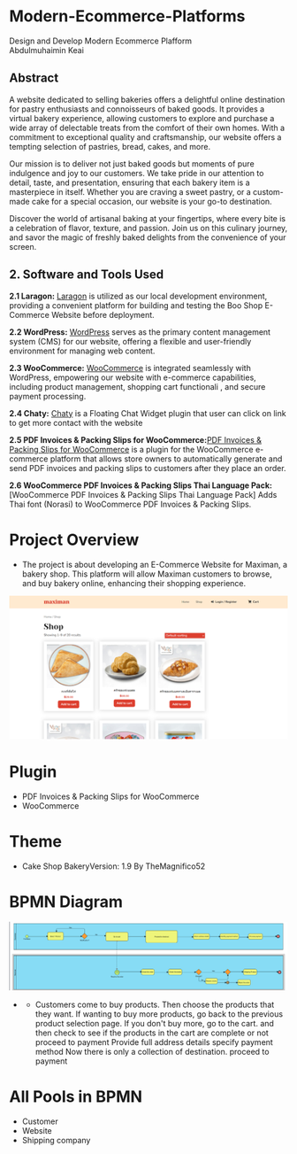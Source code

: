  # Modern-Ecommerce-Platforms
Design and Develop Modern Ecommerce Plafform </br>
Abdulmuhaimin Keai

## Abstract
A website dedicated to selling bakeries offers a delightful online destination for pastry enthusiasts and connoisseurs of baked goods. It provides a virtual bakery experience, allowing customers to explore and purchase a wide array of delectable treats from the comfort of their own homes. With a commitment to exceptional quality and craftsmanship, our website offers a tempting selection of pastries, bread, cakes, and more.

Our mission is to deliver not just baked goods but moments of pure indulgence and joy to our customers. We take pride in our attention to detail, taste, and presentation, ensuring that each bakery item is a masterpiece in itself. Whether you are craving a sweet pastry, or a custom-made cake for a special occasion, our website is your go-to destination.

Discover the world of artisanal baking at your fingertips, where every bite is a celebration of flavor, texture, and passion. Join us on this culinary journey, and savor the magic of freshly baked delights from the convenience of your screen.

## 2. Software and Tools Used
**2.1 Laragon:** [Laragon](https://laragon.org/why-laragon/) is utilized as our local development environment, providing a convenient platform for building and testing the Boo Shop E-Commerce Website before deployment.

**2.2 WordPress:** [WordPress](https://th.wordpress.org/) serves as the primary content management system (CMS) for our website, offering a flexible and user-friendly environment for managing web content.

**2.3 WooCommerce:** [WooCommerce](https://woocommerce.com/) is integrated seamlessly with WordPress, empowering our website with e-commerce capabilities, including product management, shopping cart functionali , and secure payment processing.

**2.4 Chaty:** [Chaty](https://wordpress.org/plugins/chaty/") is a Floating Chat Widget plugin that user can click on link to get more contact with the website

**2.5 PDF Invoices & Packing Slips for WooCommerce:**[PDF Invoices & Packing Slips for WooCommerce](https://wordpress.org/plugins/woocommerce-pdf-invoices-packing-slips/) is a plugin for the WooCommerce e-commerce platform that allows store owners to automatically generate and send PDF invoices and packing slips to customers after they place an order.

**2.6 WooCommerce PDF Invoices & Packing Slips Thai Language Pack:**[WooCommerce PDF Invoices & Packing Slips Thai Language Pack] Adds Thai font (Norasi) to WooCommerce PDF Invoices & Packing Slips.


# Project Overview
- The project is about developing an E-Commerce Website for Maximan, a bakery shop. 
This platform will allow Maximan customers to browse, and buy bakery online, enhancing their shopping experience.

![Digram img](img/1.png)
# Plugin
- PDF Invoices & Packing Slips for WooCommerce  
- WooCommerce
# Theme
- Cake Shop BakeryVersion: 1.9
By TheMagnifico52

# BPMN Diagram
![Digram img](img/d1.png)

- - Customers come to buy products. Then choose the products that they want.
If wanting to buy more products, go back to the previous product selection page. If you don't buy more, go to the cart.
and then check to see if the products in the cart are complete or not
proceed to payment
  Provide full address details
specify payment method Now there is only a collection of destination. 
proceed to payment
# All Pools in BPMN
- Customer
- Website
- Shipping company
